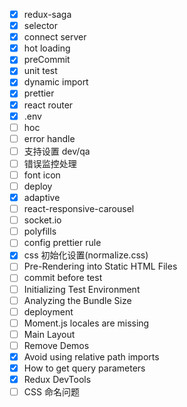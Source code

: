 - [x] redux-saga
- [x] selector
- [x] connect server
- [x] hot loading
- [x] preCommit
- [x] unit test
- [x] dynamic import
- [x] prettier
- [x] react router
- [x] .env
- [ ] hoc
- [ ] error handle
- [ ] 支持设置 dev/qa
- [ ] 错误监控处理
- [ ] font icon
- [ ] deploy
- [x] adaptive
- [ ] react-responsive-carousel
- [ ] socket.io
- [ ] polyfills
- [ ] config prettier rule
- [x] css 初始化设置(normalize.css)
- [ ] Pre-Rendering into Static HTML Files
- [ ] commit before test
- [ ] Initializing Test Environment
- [ ] Analyzing the Bundle Size
- [ ] deployment
- [ ] Moment.js locales are missing
- [ ] Main Layout
- [ ] Remove Demos
- [x] Avoid using relative path imports
- [x] How to get query parameters
- [x] Redux DevTools
- [ ] CSS 命名问题
